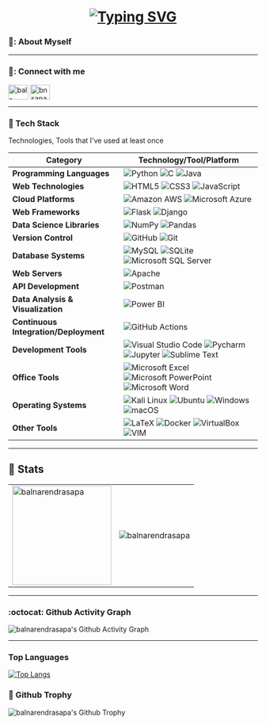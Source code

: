<h1 align = "center">
<a href="https://github.com/balnarendrasapa"><img src="https://readme-typing-svg.herokuapp.com?font=Mooli&size=75&duration=1500&pause=600&color=E3F7F5FF&background=000000EE&center=true&vCenter=true&multiline=true&width=1920&height=384&lines=Hello+👋!;My+name+is+Bal+Narendra+Sapa;Welcome+to+my+GitHub+Profile" alt="Typing SVG" /></a>
</h1>


### 🌈: About Myself


---

### 🔗: Connect with me

<p align="left">
<a href="https://linkedin.com/in/bal-narendra-s" target="blank"><img align="center" src="https://raw.githubusercontent.com/rahuldkjain/github-profile-readme-generator/master/src/images/icons/Social/linked-in-alt.svg" alt="bal-narendra-s" height="30" width="40" /></a>
<a href="https://instagram.com/bnsapa" target="blank"><img align="center" src="https://raw.githubusercontent.com/rahuldkjain/github-profile-readme-generator/master/src/images/icons/Social/instagram.svg" alt="bnsapa" height="30" width="40" /></a>
</p>

---

### :hammer: Tech Stack

Technologies, Tools that I've used at least once

| Category      | Technology/Tool/Platform                                                                                        |
|--------------|-------------------------------------------------------------------------------------------------------------|
| **Programming Languages** | ![Python](https://img.shields.io/badge/Python-3766AB?style=flat-square&logo=Python&logoColor=white) ![C](https://img.shields.io/badge/C-A8B9CC?style=flat-square&logo=C&logoColor=white) ![Java](https://img.shields.io/badge/Java-007396?style=flat-square&logo=Java&logoColor=white) |
| **Web Technologies** | ![HTML5](https://img.shields.io/badge/HTML5-1572B6?style=flat-square&logo=HTML5&logoColor=white) ![CSS3](https://img.shields.io/badge/CSS3-1572B6?style=flat-square&logo=css3&logoColor=white) ![JavaScript](https://img.shields.io/badge/JavaScript-ffb13b?style=flat-square&logo=javascript&logoColor=white) |
| **Cloud Platforms** | ![Amazon AWS](https://img.shields.io/badge/Amazon_AWS-232F3E?style=flat-square&logo=amazon-aws&logoColor=white) ![Microsoft Azure](https://img.shields.io/badge/Microsoft_Azure-0089D6?style=flat-square&logo=microsoft-azure&logoColor=white) |
| **Web Frameworks** | ![Flask](https://img.shields.io/badge/Flask-1572B6?style=flat-square&logo=Flask&logoColor=white) ![Django](https://img.shields.io/badge/Django-092E20?style=flat-square&logo=Django&logoColor=white) |
| **Data Science Libraries** | ![NumPy](https://img.shields.io/badge/NumPy-013243?style=flat-square&logo=NumPy&logoColor=white) ![Pandas](https://img.shields.io/badge/Pandas-150458?style=flat-square&logo=pandas&logoColor=white) |
| **Version Control** | ![GitHub](https://img.shields.io/badge/GitHub-181717?style=flat-square&logo=GitHub&logoColor=white) ![Git](https://img.shields.io/badge/Git-F05032?style=flat-square&logo=Git&logoColor=white) |
| **Database Systems** | ![MySQL](https://img.shields.io/badge/MySQL-E6B91E?style=flat-square&logo=MySql&logoColor=white) ![SQLite](https://img.shields.io/badge/SQLite-07405E?style=flat-square&logo=sqlite&logoColor=white) ![Microsoft SQL Server](https://img.shields.io/badge/Microsoft_SQL_Server-CC2927?style=flat-square&logo=microsoft-sql-server&logoColor=white) |
| **Web Servers** | ![Apache](https://img.shields.io/badge/Apache-D22128?style=flat-square&logo=Apache&logoColor=white) |
| **API Development** | ![Postman](https://img.shields.io/badge/Postman-FF6C37.svg?style=flat-square&logo=Postman&logoColor=white) |
| **Data Analysis & Visualization** | ![Power BI](https://img.shields.io/badge/Power%20BI-F2C811.svg?style=flat-square&logo=Power-BI&logoColor=black) |
| **Continuous Integration/Deployment** | ![GitHub Actions](https://img.shields.io/badge/GitHub%20Actions-2088FF.svg?style=flat-square&logo=GitHub-Actions&logoColor=white) |
| **Development Tools** | ![Visual Studio Code](https://img.shields.io/badge/Visual%20Studio%20Code-007ACC?style=flat-square&logo=Visual%20Studio%20Code&logoColor=white) ![Pycharm](https://img.shields.io/badge/Pycharm-000000?style=flat-square&logo=Pycharm&logoColor=white) ![Jupyter](https://img.shields.io/badge/Jupyter-F37626.svg?style=flat-square&logo=Jupyter&logoColor=white) ![Sublime Text](https://img.shields.io/badge/sublime_text-%23575757.svg?&style=flat-square&logo=sublime-text&logoColor=important) |
| **Office Tools** | ![Microsoft Excel](https://img.shields.io/badge/Microsoft_Excel-217346?style=flat-square&logo=microsoft-excel&logoColor=white) ![Microsoft PowerPoint](https://img.shields.io/badge/Microsoft_PowerPoint-B7472A?style=flat-square&logo=microsoft-powerpoint&logoColor=white) ![Microsoft Word](https://img.shields.io/badge/Microsoft_Word-2B579A?style=flat-square&logo=microsoft-word&logoColor=white) |
| **Operating Systems** | ![Kali Linux](https://img.shields.io/badge/Kali%20Linux-557C94?style=flat-square&logo=Kali%20Linux&logoColor=white) ![Ubuntu](https://img.shields.io/badge/Ubuntu-E95420?style=flat-square&logo=Ubuntu&logoColor=white) ![Windows](https://img.shields.io/badge/Windows-0078D6?style=flat-square&logo=Windows&logoColor=white) ![macOS](https://img.shields.io/badge/macOS-000000?style=flat-square&logo=Apple&logoColor=white) |
| **Other Tools** | ![LaTeX](https://img.shields.io/badge/LaTeX-008080?style=flat-square&logo=LaTeX&logoColor=white) ![Docker](https://img.shields.io/badge/Docker-2496ED?style=flat-square&logo=Docker&logoColor=white) ![VirtualBox](https://img.shields.io/badge/VirtualBox-183A61?style=flat-square&logo=VirtualBox&logoColor=white) ![VIM](https://img.shields.io/badge/VIM-019733?style=flat-square&logo=Vim&logoColor=white) |



---

## :1234: Stats

<table>
  <tr>
    <td>
      <img height="200" align="center" src="https://github-readme-stats.vercel.app/api?username=balnarendrasapa&show_icons=true&theme=chartreuse-dark&locale=en" alt="balnarendrasapa" />
    </td>
    <td>
      <img align="center" src="https://github-readme-streak-stats.herokuapp.com/?user=balnarendrasapa&card_width=480&theme=chartreuse-dark" alt="balnarendrasapa" />
    </td>
  </tr>
</table>

---

### :octocat: Github Activity Graph

![balnarendrasapa's Github Activity Graph](https://github-readme-activity-graph.vercel.app/graph?username=balnarendrasapa&theme=chartreuse-dark&hide_border=true&radius=5)

---

### Top Languages

[![Top Langs](https://github-readme-stats.vercel.app/api/top-langs/?username=balnarendrasapa&layout=pie&theme=dark&hide=jupyter%20notebook,html,css)](https://github.com/balnarendrasapa)

### :mushroom: Github Trophy

![balnarendrasapa's Github Trophy](https://github-profile-trophy.vercel.app/?username=balnarendrasapa&theme=onedark)


